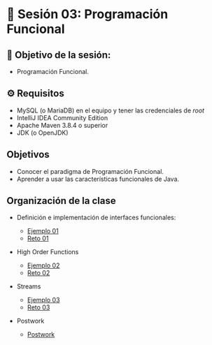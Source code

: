
# :wave: Sesión 03: Programación Funcional

## 🎯  Objetivo de la sesión:

- Programación Funcional.

## ⚙ Requisitos

- MySQL (o MariaDB) en el equipo y tener las credenciales de _root_
- IntelliJ IDEA Community Edition
- Apache Maven 3.8.4 o superior
- JDK (o OpenJDK)

## Objetivos 

- Conocer el paradigma de Programación Funcional.
- Aprender a usar las características funcionales de Java.

## Organización de la clase 

- Definición e implementación de interfaces funcionales:
	- [Ejemplo 01](./Ejemplo-01/Readme.md)
	- [Reto 01](./Reto-01/Readme.md)
	
- High Order Functions	
	- [Ejemplo 02](./Ejemplo-02/Readme.md)
	- [Reto 02](./Reto-02/Readme.md)
	
- Streams	
	- [Ejemplo 03](./Ejemplo-03/Readme.md)
	- [Reto 03](./Reto-03/Readme.md)

- Postwork

	- [Postwork](././Postwork/Readme.md/Readme.md)